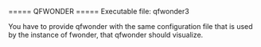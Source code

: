 ===== QFWONDER =====
Executable file: qfwonder3

You have to provide qfwonder with the same configuration file that is used by the instance of fwonder, that qfwonder should visualize.
